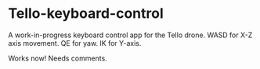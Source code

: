 # Tello-keyboard-control

A work-in-progress keyboard control app for the Tello drone. 
WASD for X-Z axis movement.
QE for yaw.
IK for Y-axis.

Works now! Needs comments.
